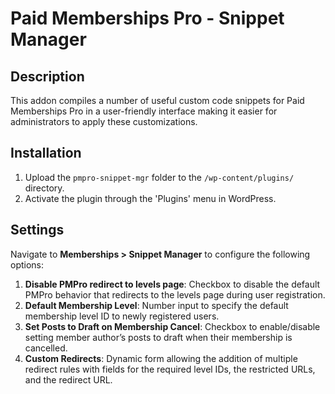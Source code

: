 # Paid Memberships Pro - Snippet Manager

## Description

This addon compiles a number of useful custom code snippets for Paid Memberships Pro in a user-friendly interface making it easier for administrators to apply these customizations.

## Installation

1. Upload the `pmpro-snippet-mgr` folder to the `/wp-content/plugins/` directory.
2. Activate the plugin through the 'Plugins' menu in WordPress.

## Settings

Navigate to **Memberships > Snippet Manager** to configure the following options:

1. **Disable PMPro redirect to levels page**: Checkbox to disable the default PMPro behavior that redirects to the levels page during user registration.
2. **Default Membership Level**: Number input to specify the default membership level ID to newly registered users.
3. **Set Posts to Draft on Membership Cancel**: Checkbox to enable/disable setting member author’s posts to draft when their membership is cancelled.
4. **Custom Redirects**: Dynamic form allowing the addition of multiple redirect rules with fields for the required level IDs, the restricted URLs, and the redirect URL.
